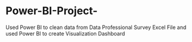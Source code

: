 # Power-BI-Project-
Used Power BI to clean data from Data Professional Survey Excel File and used Power BI to create Visualization Dashboard
